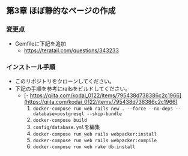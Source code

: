## 第3章 ほぼ静的なページの作成

### 変更点
- Gemfileに下記を追加
  - https://teratail.com/questions/343233

### インストール手順
  - このリポジトリをクローンしてください。
  - 下記の手順を参考にrailsをビルドしてください。
    - [- https://qiita.com/kodai_0122/items/795438d738386c2c1966](https://qiita.com/kodai_0122/items/795438d738386c2c1966)
      1. `docker-compose run web rails new . --force --no-deps --database=postgresql --skip-bundle`
      2. `docker-compose build`
      3. `config/database.yml`を編集
      4. `docker-compose run web rails webpacker:install`
      5. `docker-compose run web rails webpacker:compile`
      7. `docker-compose run web rake db:install`